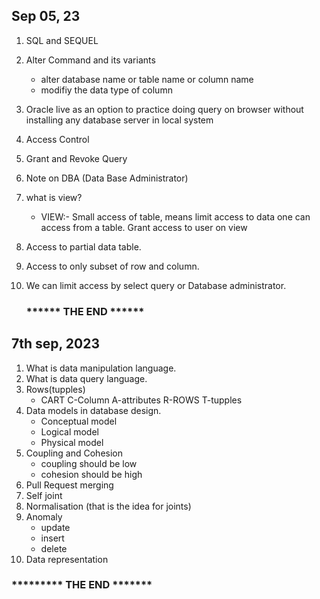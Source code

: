## Sep 05, 23

1. SQL and SEQUEL
2. Alter Command and its variants
   * alter database name or table name or column name
   * modifiy the data type of column
  
3. Oracle live as an option to practice doing query on browser without installing any database server in local system
4. Access Control
5. Grant and Revoke Query
6. Note on DBA (Data Base Administrator)
7. what is view?
   * VIEW:- Small access of table, means limit access to data one can access from a table. 
            Grant access to user on view
8. Access to partial data table.
9. Access to only subset of row and column.
10. We can limit access by select query or Database administrator.

     ###                          ****** THE END ******

## 7th sep, 2023

1. What is data manipulation language.
2. What is data query language.
3. Rows(tupples)
      * CART  C-Column   A-attributes   R-ROWS   T-tupples
4. Data models in database design.
    * Conceptual model
    * Logical model
    * Physical model
5. Coupling and Cohesion
   * coupling should be low
   * cohesion should be high
6. Pull Request merging
7. Self joint
8. Normalisation (that is the idea for joints)
9. Anomaly
   * update
   * insert
   * delete
10. Data representation
  ###                                *********  THE END *******

